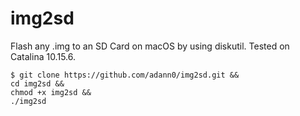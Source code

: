 # img2sd

Flash any .img to an SD Card on macOS by using diskutil. Tested on Catalina 10.15.6.

    $ git clone https://github.com/adann0/img2sd.git &&
    cd img2sd &&
    chmod +x img2sd &&
    ./img2sd

